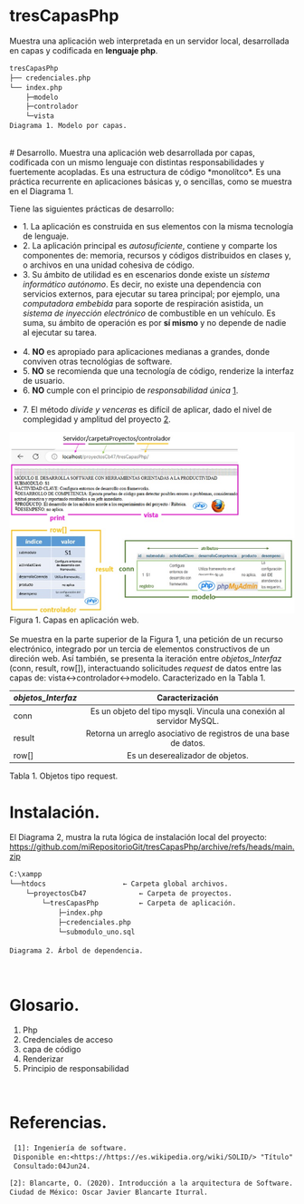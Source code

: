 # tresCapasPhp
Muestra una aplicación web interpretada en un servidor local, 
desarrollada en capas y codificada en **lenguaje php**.

```bash
tresCapasPhp
├── credenciales.php
└── index.php
	├─modelo
	├─controlador
	└─vista
Diagrama 1. Modelo por capas.
```
</br>
# Desarrollo.
Muestra una aplicación web desarrollada por capas, codificada con un mismo lenguaje 
con distintas responsabilidades y fuertemente acopladas. 
Es una estructura de código *monolítco*. Es una práctica 
recurrente en aplicaciones básicas y, o sencillas, como se muestra en el 
Diagrama 1.

Tiene las siguientes prácticas de desarrollo:
     <ul> 
	 <li> 1. La aplicación es construida en sus elementos con la misma tecnología de lenguaje.</li>
	 <li> 2. La aplicación principal es _autosuficiente_, contiene y comparte 
			 los componentes de: memoria, recursos y códigos distribuidos en clases y, o archivos
			 en una unidad cohesiva de código.</li>
	 <li> 3. Su ámbito de utilidad es en escenarios donde existe un _sistema informático 
			 autónomo_. Es decir, no existe una dependencia con servicios externos, 
			 para ejecutar su tarea principal; por ejemplo, una _computadora embebida_
			 para soporte de respiración asistida, un _sistema de inyección electrónico_ de 
			 combustible en un vehículo. Es suma, su ámbito de operación es por 
			 **sí mismo** y no depende de nadie al ejecutar su tarea.</li>	
	 <li> 4. **NO** es apropiado para aplicaciones medianas a grandes,
			 donde conviven otras tecnológias de software.</li> 
	 <li> 5. **NO** se recomienda que una tecnología de código, renderize la interfaz de usuario.</li> 
	 <li> 6. **NO** cumple con el principio de _responsabilidad única_ [1]. </li>			 
	 <li> 7. El método _divide y venceras_  es difícil de aplicar, dado el nivel de 
			 complegidad y amplitud del proyecto [2]. </li>
     </ul>
     
![capasModeloVistaControlador](/img/capasModeloVistaControlador.jpg "modelo en capascon Php")
</br>
					Figura 1. Capas en aplicación web.
</br></br>
Se muestra en la parte superior de la Figura 1, una petición de un recurso electrónico, integrado por un tercia de elementos 
constructivos de un direción web. 
Así también, se presenta la iteración entre _objetos_Interfaz_  (conn, result, row[]), interactuando solicitudes _request_ de 
datos entre las capas de: vista↔controlador↔modelo. Caracterizado en la Tabla 1.

| _objetos_Interfaz_ | Caracterización | 
|:-------------- |:----------:| 
| conn           | Es un objeto del tipo mysqli. Vincula una conexión al servidor MySQL.| 
| result         | Retorna un arreglo asociativo de registros de una base de datos.    | 
| row[]          | Es un deserealizador de objetos. | 
Tabla 1. Objetos tipo request.
</br>

# Instalación.

El Diagrama 2, mustra la ruta lógica de instalación local del proyecto:
https://github.com/miRepositorioGit/tresCapasPhp/archive/refs/heads/main.zip



```bash
C:\xampp
└──htdocs					← Carpeta global archivos.
	└─proyectosCb47				← Carpeta de proyectos.
		└─tresCapasPhp			← Carpeta de aplicación.
			├─index.php
			├─credenciales.php
			└─submodulo_uno.sql
	
Diagrama 2. Árbol de dependencia.
```
</br>

# Glosario. 
<ol>
<li>Php</li>
<li>Credenciales de acceso</li>
<li>capa de código</li>
<li>Renderizar</li>
<li>Principio de responsabilidad</li>
</ol>
</br>

# Referencias.

[1]: https://es.wikipedia.org/wiki/SOLID 

     [1]: Ingeniería de software.
     Disponible en:<https://https://es.wikipedia.org/wiki/SOLID/> "Título"
     Consultado:04Jun24.
	 
[2]: https://reactiveprogramming.io/blog/es/estilos-arquitectonicos/capas 
	
	[2]: Blancarte, O. (2020). Introducción a la arquitectura de Software. 
	Ciudad de México: Oscar Javier Blancarte Iturral.
